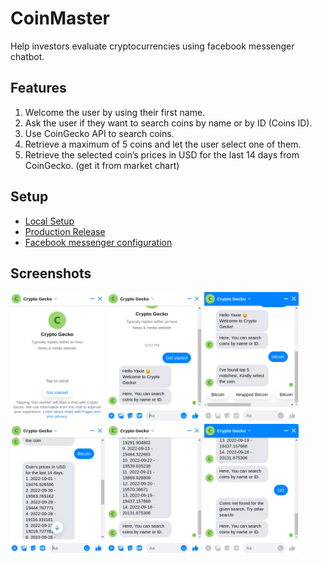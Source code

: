 # CoinMaster

Help investors evaluate cryptocurrencies using facebook messenger chatbot.

## Features
1. Welcome the user by using their first name.
2. Ask the user if they want to search coins by name or by ID (Coins ID).
3. Use CoinGecko API to search coins.
4. Retrieve a maximum of 5 coins and let the user select one of them.
5. Retrieve the selected coin’s prices in USD for the last 14 days from CoinGecko.
(get it from market chart)

## Setup
- [Local Setup](/docs/local_setup.md)
- [Production Release](/docs/production_release.md)
- [Facebook messenger configuration](/docs/facebook_messenger_configuration.md)

## Screenshots

<img src="./docs/images/1_get_started.png" alt="Get started" width="30%"></img>
<img src="./docs/images/2_welcome_message.png" alt="Welcome message" width="30%"></img>
<img src="./docs/images/3_show_coins.png" alt="Show coins" width="30%"></img>
<img src="./docs/images/4_list_coin_prices.png" alt="List coin prices" width="30%"></img>
<img src="./docs/images/5_resuming.png" alt="Resuming the process again" width="30%"></img>
<img src="./docs/images/6_coin_not_found.png" alt="Coin not found" width="30%"></img>

